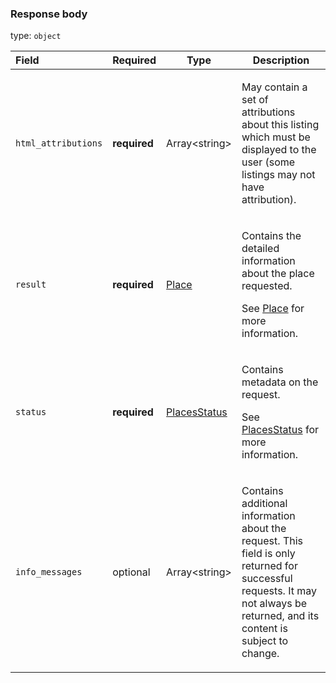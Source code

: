 <!--- This is a generated file, do not edit! -->
<!--- [START maps_http_schema_placesdetailsresponse] -->
<h3 class="schema-object" id="PlacesDetailsResponse">Response body</h3>

type: `object`

| Field               | Required     | Type                                         | Description                                                                                                                                                                                                                        |
| :------------------ | ------------ | -------------------------------------------- | ---------------------------------------------------------------------------------------------------------------------------------------------------------------------------------------------------------------------------------- |
| `html_attributions` | **required** | Array&lt;string&gt;                          | <div class="nonref-property-description"><p>May contain a set of attributions about this listing which must be displayed to the user (some listings may not have attribution).</p></div>                                           |
| `result`            | **required** | [Place](#Place "Place")                      | <div class="ref-property-description"><p>Contains the detailed information about the place requested.</p><p>See <a href="#Place">Place</a> for more information.</div>                                                             |
| `status`            | **required** | [PlacesStatus](#PlacesStatus "PlacesStatus") | <div class="ref-property-description"><p>Contains metadata on the request.</p><p>See <a href="#PlacesStatus">PlacesStatus</a> for more information.</div>                                                                          |
| `info_messages`     | optional     | Array&lt;string&gt;                          | <div class="nonref-property-description"><p>Contains additional information about the request. This field is only returned for successful requests. It may not always be returned, and its content is subject to change.</p></div> |

<!--- [END maps_http_schema_placesdetailsresponse] -->
